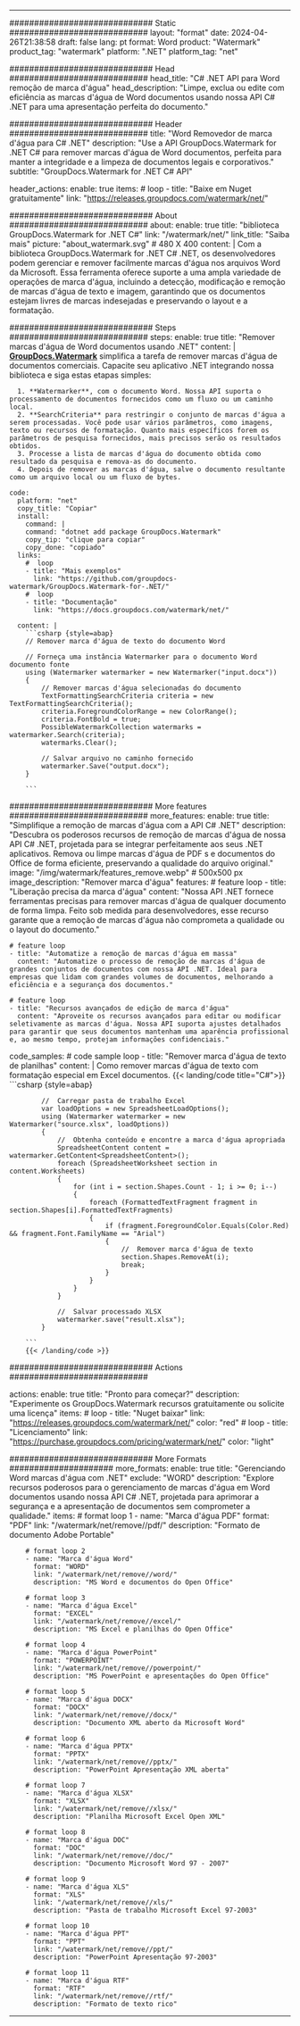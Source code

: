 
---
############################# Static ############################
layout: "format"
date:  2024-04-26T21:38:58
draft: false
lang: pt
format: Word
product: "Watermark"
product_tag: "watermark"
platform: ".NET"
platform_tag: "net"

############################# Head ############################
head_title: "C# .NET API para Word remoção de marca d'água"
head_description: "Limpe, exclua ou edite com eficiência as marcas d'água de Word documentos usando nossa API C# .NET para uma apresentação perfeita do documento."

############################# Header ############################
title: "Word Removedor de marca d'água para C# .NET" 
description: "Use a API GroupDocs.Watermark for .NET C# para remover marcas d'água de Word documentos, perfeita para manter a integridade e a limpeza de documentos legais e corporativos."
subtitle: "GroupDocs.Watermark for .NET C# API" 

header_actions:
  enable: true
  items:
    #  loop
    - title: "Baixe em Nuget gratuitamente"
      link: "https://releases.groupdocs.com/watermark/net/"
      
############################# About ############################
about:
    enable: true
    title: "biblioteca GroupDocs.Watermark for .NET C#"
    link: "/watermark/net/"
    link_title: "Saiba mais"
    picture: "about_watermark.svg" # 480 X 400
    content: |
       Com a biblioteca GroupDocs.Watermark for .NET C# .NET, os desenvolvedores podem gerenciar e remover facilmente marcas d'água nos arquivos Word da Microsoft. Essa ferramenta oferece suporte a uma ampla variedade de operações de marca d'água, incluindo a detecção, modificação e remoção de marcas d'água de texto e imagem, garantindo que os documentos estejam livres de marcas indesejadas e preservando o layout e a formatação.

############################# Steps ############################
steps:
    enable: true
    title: "Remover marcas d'água de Word documentos usando .NET"
    content: |
      **[GroupDocs.Watermark](https://products.groupdocs.com/watermark/net/)** simplifica a tarefa de remover marcas d'água de documentos comerciais. Capacite seu aplicativo .NET integrando nossa biblioteca e siga estas etapas simples:
      
      1. **Watermarker**, com o documento Word. Nossa API suporta o processamento de documentos fornecidos como um fluxo ou um caminho local.
      2. **SearchCriteria** para restringir o conjunto de marcas d'água a serem processadas. Você pode usar vários parâmetros, como imagens, texto ou recursos de formatação. Quanto mais específicos forem os parâmetros de pesquisa fornecidos, mais precisos serão os resultados obtidos.
      3. Processe a lista de marcas d'água do documento obtida como resultado da pesquisa e remova-as do documento.
      4. Depois de remover as marcas d'água, salve o documento resultante como um arquivo local ou um fluxo de bytes.
   
    code:
      platform: "net"
      copy_title: "Copiar"
      install:
        command: |
        command: "dotnet add package GroupDocs.Watermark"
        copy_tip: "clique para copiar"
        copy_done: "copiado"
      links:
        #  loop
        - title: "Mais exemplos"
          link: "https://github.com/groupdocs-watermark/GroupDocs.Watermark-for-.NET/"
        #  loop
        - title: "Documentação"
          link: "https://docs.groupdocs.com/watermark/net/"
          
      content: |
        ```csharp {style=abap}
        // Remover marca d'água de texto do documento Word

        // Forneça uma instância Watermarker para o documento Word documento fonte
        using (Watermarker watermarker = new Watermarker("input.docx"))
        {
            // Remover marcas d'água selecionadas do documento
            TextFormattingSearchCriteria criteria = new TextFormattingSearchCriteria();
            criteria.ForegroundColorRange = new ColorRange();
            criteria.FontBold = true;
            PossibleWatermarkCollection watermarks = watermarker.Search(criteria);
            watermarks.Clear();

            // Salvar arquivo no caminho fornecido
            watermarker.Save("output.docx");
        }
        
        ```            

############################# More features ############################
more_features:
  enable: true
  title: "Simplifique a remoção de marcas d'água com a API C# .NET"
  description: "Descubra os poderosos recursos de remoção de marcas d'água de nossa API C# .NET, projetada para se integrar perfeitamente aos seus .NET aplicativos. Remova ou limpe marcas d'água de PDF s e documentos do Office de forma eficiente, preservando a qualidade do arquivo original."
  image: "/img/watermark/features_remove.webp" # 500x500 px
  image_description: "Remover marca d'água"
  features:
    # feature loop
    - title: "Liberação precisa da marca d'água"
      content: "Nossa API .NET fornece ferramentas precisas para remover marcas d'água de qualquer documento de forma limpa. Feito sob medida para desenvolvedores, esse recurso garante que a remoção de marcas d'água não comprometa a qualidade ou o layout do documento."

    # feature loop
    - title: "Automatize a remoção de marcas d'água em massa"
      content: "Automatize o processo de remoção de marcas d'água de grandes conjuntos de documentos com nossa API .NET. Ideal para empresas que lidam com grandes volumes de documentos, melhorando a eficiência e a segurança dos documentos."

    # feature loop
    - title: "Recursos avançados de edição de marca d'água"
      content: "Aproveite os recursos avançados para editar ou modificar seletivamente as marcas d'água. Nossa API suporta ajustes detalhados para garantir que seus documentos mantenham uma aparência profissional e, ao mesmo tempo, protejam informações confidenciais."
      
  code_samples:
    # code sample loop
    - title: "Remover marca d'água de texto de planilhas"
      content: |
        Como remover marcas d'água de texto com formatação especial em Excel documentos.
        {{< landing/code title="C#">}}
        ```csharp {style=abap}
        
            //  Carregar pasta de trabalho Excel
            var loadOptions = new SpreadsheetLoadOptions();
            using (Watermarker watermarker = new Watermarker("source.xlsx", loadOptions))
            {
                //  Obtenha conteúdo e encontre a marca d'água apropriada
                SpreadsheetContent content = watermarker.GetContent<SpreadsheetContent>();
                foreach (SpreadsheetWorksheet section in content.Worksheets)
                {
                    for (int i = section.Shapes.Count - 1; i >= 0; i--)
                    {
                        foreach (FormattedTextFragment fragment in section.Shapes[i].FormattedTextFragments)
                        {
                            if (fragment.ForegroundColor.Equals(Color.Red) && fragment.Font.FamilyName == "Arial")
                            {
                                //  Remover marca d'água de texto
                                section.Shapes.RemoveAt(i);
                                break;
                            }
                        }
                    }
                }

                //  Salvar processado XLSX
                watermarker.save("result.xlsx");
            }

        ```
        {{< /landing/code >}}


############################# Actions ############################

actions:
  enable: true
  title: "Pronto para começar?"
  description: "Experimente os GroupDocs.Watermark recursos gratuitamente ou solicite uma licença"
  items:
    #  loop
    - title: "Nuget baixar"
      link: "https://releases.groupdocs.com/watermark/net/"
      color: "red"
        #  loop
    - title: "Licenciamento"
      link: "https://purchase.groupdocs.com/pricing/watermark/net/"
      color: "light"


############################# More Formats #####################
more_formats:
    enable: true
    title: "Gerenciando Word marcas d'água com .NET"
    exclude: "WORD"
    description: "Explore recursos poderosos para o gerenciamento de marcas d'água em Word documentos usando nossa API C# .NET, projetada para aprimorar a segurança e a apresentação de documentos sem comprometer a qualidade."
    items: 
        # format loop 1
        - name: "Marca d'água PDF"
          format: "PDF"
          link: "/watermark/net/remove//pdf/"
          description: "Formato de documento Adobe Portable"

        # format loop 2
        - name: "Marca d'água Word"
          format: "WORD"
          link: "/watermark/net/remove//word/"
          description: "MS Word e documentos do Open Office"
          
        # format loop 3
        - name: "Marca d'água Excel"
          format: "EXCEL"
          link: "/watermark/net/remove//excel/"
          description: "MS Excel e planilhas do Open Office"

        # format loop 4
        - name: "Marca d'água PowerPoint"
          format: "POWERPOINT"
          link: "/watermark/net/remove//powerpoint/"
          description: "MS PowerPoint e apresentações do Open Office"

        # format loop 5
        - name: "Marca d'água DOCX"
          format: "DOCX"
          link: "/watermark/net/remove//docx/"
          description: "Documento XML aberto da Microsoft Word"
          
        # format loop 6
        - name: "Marca d'água PPTX"
          format: "PPTX"
          link: "/watermark/net/remove//pptx/"
          description: "PowerPoint Apresentação XML aberta"
          
        # format loop 7
        - name: "Marca d'água XLSX"
          format: "XLSX"
          link: "/watermark/net/remove//xlsx/"
          description: "Planilha Microsoft Excel Open XML"

        # format loop 8
        - name: "Marca d'água DOC"
          format: "DOC"
          link: "/watermark/net/remove//doc/"
          description: "Documento Microsoft Word 97 - 2007"

        # format loop 9
        - name: "Marca d'água XLS"
          format: "XLS"
          link: "/watermark/net/remove//xls/"
          description: "Pasta de trabalho Microsoft Excel 97-2003"

        # format loop 10
        - name: "Marca d'água PPT"
          format: "PPT"
          link: "/watermark/net/remove//ppt/"
          description: "PowerPoint Apresentação 97-2003"

        # format loop 11
        - name: "Marca d'água RTF"
          format: "RTF"
          link: "/watermark/net/remove//rtf/"
          description: "Formato de texto rico"

---